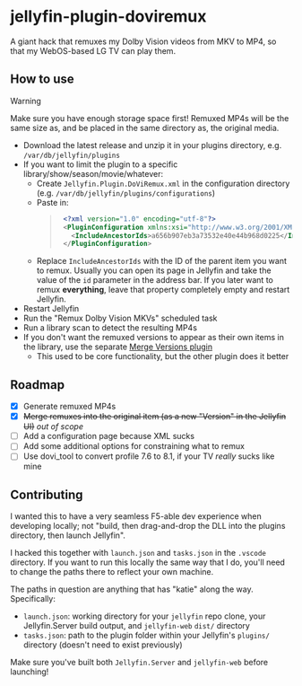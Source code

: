 # jellyfin-plugin-doviremux
A giant hack that remuxes my Dolby Vision videos from MKV to MP4, so that my WebOS-based LG TV can play them.

## How to use
> [!WARNING]
>  Make sure you have enough storage space first! Remuxed MP4s will be the same size as, and be placed in the same directory as, the original media.

- Download the latest release and unzip it in your plugins directory, e.g. `/var/db/jellyfin/plugins`
- If you want to limit the plugin to a specific library/show/season/movie/whatever:
  - Create `Jellyfin.Plugin.DoViRemux.xml` in the configuration directory (e.g. `/var/db/jellyfin/plugins/configurations`)
  - Paste in:
    > ```xml
    >  <?xml version="1.0" encoding="utf-8"?>
    >  <PluginConfiguration xmlns:xsi="http://www.w3.org/2001/XMLSchema-instance" xmlns:xsd="http://www.w3.org/2001/XMLSchema">
    >    <IncludeAncestorIds>a656b907eb3a73532e40e44b968d0225</IncludeAncestorIds>
    >  </PluginConfiguration>
    >  ```
  - Replace `IncludeAncestorIds` with the ID of the parent item you want to remux. Usually you can open its page in Jellyfin and take the value of the `id` parameter in the address bar. If you later want to remux **everything**, leave that property completely empty and restart Jellyfin.
- Restart Jellyfin
- Run the "Remux Dolby Vision MKVs" scheduled task
- Run a library scan to detect the resulting MP4s
- If you don't want the remuxed versions to appear as their own items in the library, use the separate [Merge Versions plugin](https://github.com/danieladov/jellyfin-plugin-mergeversions)
  - This used to be core functionality, but the other plugin does it better

## Roadmap
- [x] Generate remuxed MP4s
- [x] ~~Merge remuxes into the original item (as a new "Version" in the Jellyfin UI)~~ *out of scope*
- [ ] Add a configuration page because XML sucks
- [ ] Add some additional options for constraining what to remux
- [ ] Use dovi_tool to convert profile 7.6 to 8.1, if your TV *really* sucks like mine

## Contributing
I wanted this to have a very seamless F5-able dev experience when developing locally; not "build, then drag-and-drop the DLL into the plugins directory, then launch Jellyfin".

I hacked this together with `launch.json` and `tasks.json` in the `.vscode` directory. If you want to run this locally the same way that I do, you'll need to change the paths there to reflect your own machine.

The paths in question are anything that has "katie" along the way. Specifically:
- `launch.json`: working directory for your `jellyfin` repo clone, your Jellyfin.Server build output, and `jellyfin-web` `dist/` directory
- `tasks.json`: path to the plugin folder within your Jellyfin's `plugins/` directory (doesn't need to exist previously)

Make sure you've built both `Jellyfin.Server` and `jellyfin-web` before launching!
